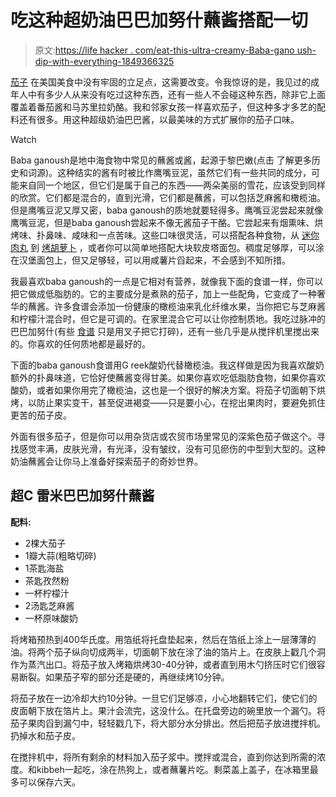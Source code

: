 # 吃这种超奶油巴巴加努什蘸酱搭配一切

> 原文:[https://life hacker . com/eat-this-ultra-creamy-Baba-gano ush-dip-with-everything-1849366325](https://lifehacker.com/eat-this-ultra-creamy-baba-ganoush-dip-with-everything-1849366325)

[茄子](https://lifehacker.com/you-ve-breaded-an-eggplant-for-the-last-time-1847910151) 在美国美食中没有牢固的立足点，这需要改变。令我惊讶的是，我见过的成年人中有多少人从来没有吃过这种东西，还有一些人不会碰这种东西，除非它上面覆盖着番茄酱和马苏里拉奶酪。我和邻家女孩一样喜欢茄子，但这种多才多艺的配料还有很多。用这种超级奶油巴巴酱，以最美味的方式扩展你的茄子口味。

Watch

Baba ganoush是地中海食物中常见的蘸酱或酱，起源于黎巴嫩(点击 了解更多历史和词源)。这种结实的酱有时被比作鹰嘴豆泥，虽然它们有一些共同的成分，可能来自同一个地区，但它们是属于自己的东西——两朵美丽的雪花，应该受到同样的欣赏。它们都是混合的，直到光滑，它们都是蘸酱，可以包括芝麻酱和橄榄油。但是鹰嘴豆泥又厚又密，baba ganoush的质地就要轻得多。鹰嘴豆泥尝起来就像鹰嘴豆泥，但是baba ganoush尝起来不像无酱茄子干酪。它尝起来有烟熏味、烘烤味、扑鼻味、咸味和一点苦味。这些口味很灵活，可以搭配各种食物，从 [迷你肉丸](https://lifehacker.com/you-are-not-eating-enough-mini-meatballs-1849318923) 到 [烤胡萝卜](https://lifehacker.com/youre-a-fool-if-you-dont-grill-carrots-1835812940) ，或者你可以简单地搭配大块软皮塔面包。稠度足够厚，可以涂在汉堡面包上，但又足够轻，可以用咸薯片舀起来，不会感到不知所措。

我最喜欢baba ganoush的一点是它相对有营养，就像我下面的食谱一样，你可以把它做成低脂肪的。它的主要成分是煮熟的茄子，加上一些配角，它变成了一种奢华的蘸酱。许多食谱会添加一份健康的橄榄油来乳化纤维水果，当你把它与芝麻酱和柠檬汁混合时，但它是可调的。在家里混合它可以让你控制质地。我吃过脉冲的巴巴加努什(有些 [食谱](https://www.inspiredtaste.net/24825/baba-ganoush-recipe-roasted-eggplant-dip/#itr-recipe-24825) 只是用叉子把它打碎)，还有一些几乎是从搅拌机里搅出来的。你喜欢的任何质地都是最好的。

下面的baba ganoush食谱用G reek酸奶代替橄榄油。我这样做是因为我喜欢酸奶额外的扑鼻味道，它恰好使蘸酱变得甘美。如果你喜欢吃低脂肪食物，如果你喜欢酸奶，或者如果你用完了橄榄油，这也是一个很好的解决方案。将茄子切面朝下烘烤，以防止果实变干，甚至促进褐变——只是要小心，在挖出果肉时，要避免抓住更苦的茄子皮。

外面有很多茄子，但是你可以用杂货店或农贸市场里常见的深紫色茄子做这个。寻找感觉丰满，皮肤光滑，有光泽，没有皱纹，没有可见瘀伤的中型到大型的。这种奶油蘸酱会让你马上准备好探索茄子的奇妙世界。

## 超C 雷米巴巴加努什蘸酱

**配料:**

*   2棵大茄子
*   1瓣大蒜(粗略切碎)
*   1茶匙海盐
*   茶匙孜然粉
*   一杯柠檬汁
*   2汤匙芝麻酱
*   一杯原味酸奶

将烤箱预热到400华氏度。用箔纸将托盘垫起来，然后在箔纸上涂上一层薄薄的油。将两个茄子纵向切成两半，切面朝下放在涂了油的箔片上。在皮肤上戳几个洞作为蒸汽出口。将茄子放入烤箱烘烤30-40分钟，或者直到用木勺挤压时它们很容易断裂。如果茄子窄的部分还是硬的，再继续烤10分钟。

将茄子放在一边冷却大约10分钟。一旦它们足够凉，小心地翻转它们，使它们的皮面朝下放在箔片上。果汁会流完，这没什么。在托盘旁边的碗里放一个漏勺。将茄子果肉舀到漏勺中，轻轻戳几下，将大部分水分排出。然后把茄子放进搅拌机。扔掉水和茄子皮。

在搅拌机中，将所有剩余的材料加入茄子浆中。搅拌或混合，直到你达到所需的浓度。和kibbeh一起吃，涂在热狗上，或者蘸薯片吃。剩菜盖上盖子，在冰箱里最多可以保存六天。